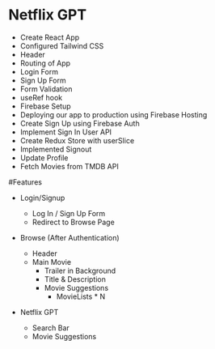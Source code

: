 # Netflix GPT

- Create React App
- Configured Tailwind CSS
- Header
- Routing of App
- Login Form
- Sign Up Form
- Form Validation
- useRef hook
- Firebase Setup
- Deploying our app to production using Firebase Hosting
- Create Sign Up using Firebase Auth
- Implement Sign In User API
- Create Redux Store with userSlice
- Implemented Signout
- Update Profile
- Fetch Movies from TMDB API

#Features

- Login/Signup
    - Log In / Sign Up Form
    - Redirect to Browse Page

- Browse (After Authentication)
    - Header
    - Main Movie
        - Trailer in Background
        - Title & Description
        - Movie Suggestions
            - MovieLists * N

- Netflix GPT
    - Search Bar
    - Movie Suggestions
        